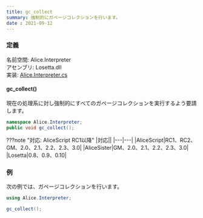 ```yaml
---
title: gc_collect
summary: 強制的にガページコレクションを行います。
date : 2021-09-12
---
```


### 定義
名前空間: Alice.Interpreter<br/>
アセンブリ: Losetta.dll<br/>
実装: [Alice.Interpreter.cs](https://github.com/WSOFT-Project/Losetta/blob/master/Losetta/NameSpaces/Alice.Interpreter.cs)


#### gc_collect()

現在の処理系に対し強制的にすべてのガページコレクションを実行するよう要請します。

```cs title="AliceScript"
namespace Alice.Interpreter;
public void gc_collect();
```

???note "対応: AliceScript RC1以降"
    |対応||
    |---|---|
    |AliceScript|RC1、RC2、GM、2.0、2.1、2.2、2.3、3.0|
    |AliceSister|GM、2.0、2.1、2.2、2.3、3.0|
    |Losetta|0.8、0.9、0.10|

### 例
次の例では、ガページコレクションを行います。

```cs title="AliceScript"
using Alice.Interpreter;

gc_collect();
```